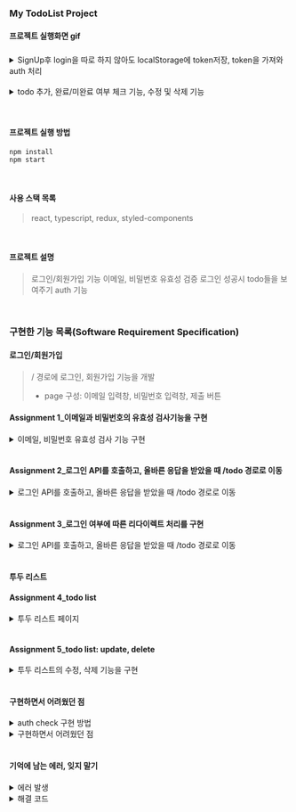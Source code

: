 ### My TodoList Project

#### 프로젝트 실행화면 gif

#####

<details>
<summary>SignUp후 login을 따로 하지 않아도 localStorage에 token저장, token을 가져와 auth 처리</summary>
&nbsp;&nbsp;&nbsp;git 첨부  <br/>
</details>
<br/>

<details>
<summary>todo 추가, 완료/미완료 여부 체크 기능, 수정 및 삭제 기능</summary>
&nbsp;&nbsp;&nbsp;git 첨부  <br/>
</details>
<br/>

<br/>

#### 프로젝트 실행 방법

```
npm install
npm start
```

<br/>

#### 사용 스택 목록

> react, typescript, redux, styled-components

<br/>

#### 프로젝트 설명

> 로그인/회원가입 기능
> 이메일, 비밀번호 유효성 검증
> 로그인 성공시 todo들을 보여주기
> auth 기능

<br/>

### 구현한 기능 목록(Software Requirement Specification)

#### 로그인/회원가입

> / 경로에 로그인, 회원가입 기능을 개발
>
> - page 구성: 이메일 입력창, 비밀번호 입력창, 제출 버튼

<h4>Assignment 1_이메일과 비밀번호의 유효성 검사기능을 구현 </h4>
<details>
<summary>이메일, 비밀번호 유효성 검사 기능 구현</summary>
&nbsp;&nbsp;&nbsp; 1. 이메일 조건: @ 포함  <br/>
&nbsp;&nbsp;&nbsp; 2. 비밀번호 조건: 8자 이상  <br/>
&nbsp;&nbsp;&nbsp; 3. 입력된 이메일과 비밀번호가 위 조건을 만족할 때만 버튼이 활성화 되도록 처리  <br/>
&nbsp;&nbsp;&nbsp; 4. 보안 상 실제 사용하는 이메일과 패스워드 제외, 테스트용 이메일, 패스워드 사용  <br/>
</details>
<br/>

<h4>Assignment 2_로그인 API를 호출하고, 올바른 응답을 받았을 때 /todo 경로로 이동 </h4>
<details>
<summary>로그인 API를 호출하고, 올바른 응답을 받았을 때 /todo 경로로 이동</summary>
&nbsp;&nbsp;&nbsp; 1. 이메일 조건: @ 포함  <br/>
&nbsp;&nbsp;&nbsp; 2. 비밀번호 조건: 8자 이상  <br/>
&nbsp;&nbsp;&nbsp; 3. 입력된 이메일과 비밀번호가 위 조건을 만족할 때만 버튼이 활성화 되도록 처리  <br/>
&nbsp;&nbsp;&nbsp; 4. 보안 상 실제 사용하는 이메일과 패스워드 제외, 테스트용 이메일, 패스워드 사용  <br/>
</details>
<br/>

<h4>Assignment 3_로그인 여부에 따른 리다이렉트 처리를 구현 </h4>
<details>
<summary>로그인 API를 호출하고, 올바른 응답을 받았을 때 /todo 경로로 이동</summary>
&nbsp;&nbsp;&nbsp; 1. 로컬 스토리지에 토큰이 있는 상태로 / 페이지에 접속한다면 /todo 경로로 리다이렉트  <br/>
&nbsp;&nbsp;&nbsp; 2. 로컬 스토리지에 토큰이 없는 상태로 /todo페이지에 접속한다면 / 경로로 리다이렉트  <br/>
</details>
<br/>

#### 투두 리스트

<h4>Assignment 4_todo list </h4>
<details>
<summary>투두 리스트 페이지</summary>
&nbsp;&nbsp;&nbsp; 1. /todo 경로에 접속하면 투두 리스트의 목록을 볼 수 있다.  <br/>
&nbsp;&nbsp;&nbsp; 2. 리스트 페이지에는 투두 리스트의 내용과 완료 여부가 표시된다.  <br/>
&nbsp;&nbsp;&nbsp; 3. 리스트 페이지에는 입력창과 추가 버튼이 있고, 추가 버튼을 누르면 입력창의 내용이 새로운 투두 리스트로 추가된다. <br/>
</details>
<br/>

<h4>Assignment 5_todo list: update, delete </h4>
<details>
<summary>투두 리스트의 수정, 삭제 기능을 구현</summary>
&nbsp;&nbsp;&nbsp; 1. 투두 리스트의 개별 아이템 우측에 수정버튼이 존재하고 해당 버튼을 누르면 수정모드가 활성화되고 투두 리스트의 내용을 수정할 수 있다. <br/>
&nbsp;&nbsp;&nbsp; 2. 수정 모드에서는 개별 아이템의 우측에 제출버튼과 취소버튼이 표시되며 해당 버튼을 통해서 수정 내용을 제출하거나 수정을 취소할 수 있다.  <br/>
&nbsp;&nbsp;&nbsp; 3. 투두 리스트의 개별 아이템 우측에 삭제 버튼이 존재하고 해당 버튼을 누르면 투두 리스트가 삭제된다.  <br/>
</details>
<br/>

#### 구현하면서 어려웠던 점

<details>
<summary>auth check 구현 방법</summary>
&nbsp; 1. 각 컴포넌트들들과 접근 여부에 대한 로직을 고민<br/>
&nbsp; 2. 접근 옵션으로는 3가지 경우를 생각하였습니다. <br/>
&nbsp; 3. 보여줄 Component를 받아오고 <br/>
&nbsp; 4. option 접근 가능 여부를 조건으로 판별하였습니다. <br/>
&nbsp;&nbsp; 4-1. true: 로그인 된 상태에서 접근 가능한 경우 <br/>
&nbsp;&nbsp; 4-2. false: 로그인이 되지 않은 상태에서 접근 가능한 경우 <br/>
&nbsp;&nbsp; 4-3. null: 로그인 여부에 관계없이 접근 가능한 경우 <br/>
</details>
<details>
<summary>구현하면서 어려웠던 점</summary>
&nbsp; option을 판별하는 부분에서 login 여부에 초점을 맞추다 보니 로직을 짤 때 어려웠던 것 같습니다. <br/>

</details>

<br/>

#### 기억에 남는 에러, 잊지 말기

<details>
<summary>에러 발생</summary>
&nbsp; axios.post/axios.put 등으로 서버에 요청을 보낼 때 요청 메소드 명령어의 순서가 중요한데, data와 headers를 순서를 지키지 않아 해결하느라 많은 시간을 소비했다.  <br/>
과제를 진행하면서 너무나도 많은 오류들을 만났지만, 그중 정말 기억해야 되고 꼭 공식문서를 바로 봐야겠다는 것을 느꼈다. <br/>
<br/>
에러 발생 코드 
<br/>

```javascript
export const updateToDoAPI = (data: IRequestTodo) => {
	return axios
		.put(`${SERVER_API}${TODO_SERVER}/${data.id}`, {
			headers: {
				...headers,
				'Content-Type': 'application/json',
			},
			data,
		})
		.then((res: AxiosResponse<IResponseTodo>) => res);
};
```

<br/>
</details>
<details>
<summary>해결 코드</summary>
axios.put(url[, data[, config]]) -> 순서가 중요하다.

````javascript
export const updateToDoAPI = (data: IRequestTodo) => {
	return axios
		.put(`${SERVER_API}${TODO_SERVER}/${data.id}`, data, {
			headers: {
				...headers,
				'Content-Type': 'application/json',
			},

		})
		.then((res: AxiosResponse<IResponseTodo>) => res);
};
``` <br/>

</details>

<br/>
````
